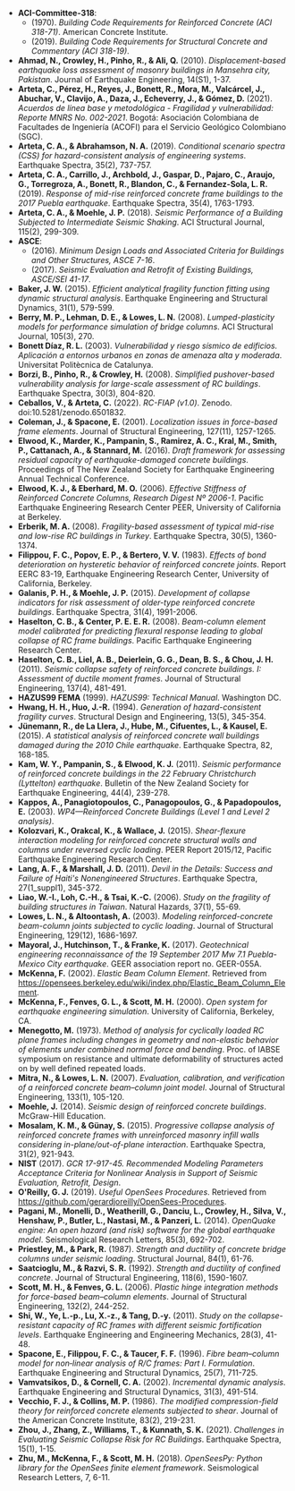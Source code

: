 - **ACI-Committee-318**:
  - (1970). *Building Code Requirements for Reinforced Concrete (ACI 318-71)*. American Concrete Institute.
  - (2019). *Building Code Requirements for Structural Concrete and Commentary (ACI 318-19)*.
- **Ahmad, N., Crowley, H., Pinho, R., & Ali, Q.** (2010). *Displacement-based earthquake loss assessment of masonry buildings in Mansehra city, Pakistan*. Journal of Earthquake Engineering, 14(S1), 1-37.
- **Arteta, C., Pérez, H., Reyes, J., Bonett, R., Mora, M., Valcárcel, J., Abuchar, V., Clavijo, A., Daza, J., Echeverry, J., & Gómez, D.** (2021). *Acuerdos de línea base y metodológica - Fragilidad y vulnerabilidad: Reporte MNRS No. 002-2021*. Bogotá: Asociación Colombiana de Facultades de Ingeniería (ACOFI) para el Servicio Geológico Colombiano (SGC).
- **Arteta, C. A., & Abrahamson, N. A.** (2019). *Conditional scenario spectra (CSS) for hazard-consistent analysis of engineering systems*. Earthquake Spectra, 35(2), 737-757.
- **Arteta, C. A., Carrillo, J., Archbold, J., Gaspar, D., Pajaro, C., Araujo, G., Torregroza, A., Bonett, R., Blandon, C., & Fernandez-Sola, L. R.** (2019). *Response of mid-rise reinforced concrete frame buildings to the 2017 Puebla earthquake*. Earthquake Spectra, 35(4), 1763-1793.
- **Arteta, C. A., & Moehle, J. P.** (2018). *Seismic Performance of a Building Subjected to Intermediate Seismic Shaking*. ACI Structural Journal, 115(2), 299-309.
- **ASCE**:
  - (2016). *Minimum Design Loads and Associated Criteria for Buildings and Other Structures, ASCE 7-16*.
  - (2017). *Seismic Evaluation and Retrofit of Existing Buildings, ASCE/SEI 41-17*.
- **Baker, J. W.** (2015). *Efficient analytical fragility function fitting using dynamic structural analysis*. Earthquake Engineering and Structural Dynamics, 31(1), 579-599.
- **Berry, M. P., Lehman, D. E., & Lowes, L. N.** (2008). *Lumped-plasticity models for performance simulation of bridge columns*. ACI Structural Journal, 105(3), 270.
- **Bonett Díaz, R. L.** (2003). *Vulnerabilidad y riesgo sísmico de edificios. Aplicación a entornos urbanos en zonas de amenaza alta y moderada*. Universitat Politècnica de Catalunya.
- **Borzi, B., Pinho, R., & Crowley, H.** (2008). *Simplified pushover-based vulnerability analysis for large-scale assessment of RC buildings*. Earthquake Spectra, 30(3), 804-820.
- **Ceballos, V., & Arteta, C.** (2022). *RC-FIAP (v1.0)*. Zenodo. doi:10.5281/zenodo.6501832.
- **Coleman, J., & Spacone, E.** (2001). *Localization issues in force-based frame elements*. Journal of Structural Engineering, 127(11), 1257-1265.
- **Elwood, K., Marder, K., Pampanin, S., Ramirez, A. C., Kral, M., Smith, P., Cattanach, A., & Stannard, M.** (2016). *Draft framework for assessing residual capacity of earthquake-damaged concrete buildings*. Proceedings of The New Zealand Society for Earthquake Engineering Annual Technical Conference.
- **Elwood, K. J., & Eberhard, M. O.** (2006). *Effective Stiffness of Reinforced Concrete Columns, Research Digest Nº 2006-1*. Pacific Earthquake Engineering Research Center PEER, University of California at Berkeley.
- **Erberik, M. A.** (2008). *Fragility-based assessment of typical mid-rise and low-rise RC buildings in Turkey*. Earthquake Spectra, 30(5), 1360-1374.
- **Filippou, F. C., Popov, E. P., & Bertero, V. V.** (1983). *Effects of bond deterioration on hysteretic behavior of reinforced concrete joints*. Report EERC 83-19, Earthquake Engineering Research Center, University of California, Berkeley.
- **Galanis, P. H., & Moehle, J. P.** (2015). *Development of collapse indicators for risk assessment of older-type reinforced concrete buildings*. Earthquake Spectra, 31(4), 1991-2006.
- **Haselton, C. B., & Center, P. E. E. R.** (2008). *Beam-column element model calibrated for predicting flexural response leading to global collapse of RC frame buildings*. Pacific Earthquake Engineering Research Center.
- **Haselton, C. B., Liel, A. B., Deierlein, G. G., Dean, B. S., & Chou, J. H.** (2011). *Seismic collapse safety of reinforced concrete buildings. I: Assessment of ductile moment frames*. Journal of Structural Engineering, 137(4), 481-491.
- **HAZUS99 FEMA** (1999). *HAZUS99: Technical Manual*. Washington DC.
- **Hwang, H. H., Huo, J.-R.** (1994). *Generation of hazard-consistent fragility curves*. Structural Design and Engineering, 13(5), 345-354.
- **Jünemann, R., de La Llera, J., Hube, M., Cifuentes, L., & Kausel, E.** (2015). *A statistical analysis of reinforced concrete wall buildings damaged during the 2010 Chile earthquake*. Earthquake Spectra, 82, 168-185.
- **Kam, W. Y., Pampanin, S., & Elwood, K. J.** (2011). *Seismic performance of reinforced concrete buildings in the 22 February Christchurch (Lyttelton) earthquake*. Bulletin of the New Zealand Society for Earthquake Engineering, 44(4), 239-278.
- **Kappos, A., Panagiotopoulos, C., Panagopoulos, G., & Papadopoulos, E.** (2003). *WP4—Reinforced Concrete Buildings (Level 1 and Level 2 analysis)*.
- **Kolozvari, K., Orakcal, K., & Wallace, J.** (2015). *Shear-flexure interaction modeling for reinforced concrete structural walls and columns under reversed cyclic loading*. PEER Report 2015/12, Pacific Earthquake Engineering Research Center.
- **Lang, A. F., & Marshall, J. D.** (2011). *Devil in the Details: Success and Failure of Haiti's Nonengineered Structures*. Earthquake Spectra, 27(1_suppl1), 345-372.
- **Liao, W.-I., Loh, C.-H., & Tsai, K.-C.** (2006). *Study on the fragility of building structures in Taiwan*. Natural Hazards, 37(1), 55-69.
- **Lowes, L. N., & Altoontash, A.** (2003). *Modeling reinforced-concrete beam-column joints subjected to cyclic loading*. Journal of Structural Engineering, 129(12), 1686-1697.
- **Mayoral, J., Hutchinson, T., & Franke, K.** (2017). *Geotechnical engineering reconnaissance of the 19 September 2017 Mw 7.1 Puebla-Mexico City earthquake*. GEER association report no. GEER-055A.
- **McKenna, F.** (2002). *Elastic Beam Column Element*. Retrieved from https://opensees.berkeley.edu/wiki/index.php/Elastic_Beam_Column_Element.
- **McKenna, F., Fenves, G. L., & Scott, M. H.** (2000). *Open system for earthquake engineering simulation*. University of California, Berkeley, CA.
- **Menegotto, M.** (1973). *Method of analysis for cyclically loaded RC plane frames including changes in geometry and non-elastic behavior of elements under combined normal force and bending*. Proc. of IABSE symposium on resistance and ultimate deformability of structures acted on by well defined repeated loads.
- **Mitra, N., & Lowes, L. N.** (2007). *Evaluation, calibration, and verification of a reinforced concrete beam–column joint model*. Journal of Structural Engineering, 133(1), 105-120.
- **Moehle, J.** (2014). *Seismic design of reinforced concrete buildings*. McGraw-Hill Education.
- **Mosalam, K. M., & Günay, S.** (2015). *Progressive collapse analysis of reinforced concrete frames with unreinforced masonry infill walls considering in-plane/out-of-plane interaction*. Earthquake Spectra, 31(2), 921-943.
- **NIST** (2017). *GCR 17-917-45. Recommended Modeling Parameters Acceptance Criteria for Nonlinear Analysis in Support of Seismic Evaluation, Retrofit, Design*.
- **O'Reilly, G. J.** (2019). *Useful OpenSees Procedures*. Retrieved from https://github.com/gerardjoreilly/OpenSees-Procedures.
- **Pagani, M., Monelli, D., Weatherill, G., Danciu, L., Crowley, H., Silva, V., Henshaw, P., Butler, L., Nastasi, M., & Panzeri, L.** (2014). *OpenQuake engine: An open hazard (and risk) software for the global earthquake model*. Seismological Research Letters, 85(3), 692-702.
- **Priestley, M., & Park, R.** (1987). *Strength and ductility of concrete bridge columns under seismic loading*. Structural Journal, 84(1), 61-76.
- **Saatcioglu, M., & Razvi, S. R.** (1992). *Strength and ductility of confined concrete*. Journal of Structural Engineering, 118(6), 1590-1607.
- **Scott, M. H., & Fenves, G. L.** (2006). *Plastic hinge integration methods for force-based beam–column elements*. Journal of Structural Engineering, 132(2), 244-252.
- **Shi, W., Ye, L.-p., Lu, X.-z., & Tang, D.-y.** (2011). *Study on the collapse-resistant capacity of RC frames with different seismic fortification levels*. Earthquake Engineering and Engineering Mechanics, 28(3), 41-48.
- **Spacone, E., Filippou, F. C., & Taucer, F. F.** (1996). *Fibre beam–column model for non‐linear analysis of R/C frames: Part I. Formulation*. Earthquake Engineering and Structural Dynamics, 25(7), 711-725.
- **Vamvatsikos, D., & Cornell, C. A.** (2002). *Incremental dynamic analysis*. Earthquake Engineering and Structural Dynamics, 31(3), 491-514.
- **Vecchio, F. J., & Collins, M. P.** (1986). *The modified compression-field theory for reinforced concrete elements subjected to shear*. Journal of the American Concrete Institute, 83(2), 219-231.
- **Zhou, J., Zhang, Z., Williams, T., & Kunnath, S. K.** (2021). *Challenges in Evaluating Seismic Collapse Risk for RC Buildings*. Earthquake Spectra, 15(1), 1-15.
- **Zhu, M., McKenna, F., & Scott, M. H.** (2018). *OpenSeesPy: Python library for the OpenSees finite element framework*. Seismological Research Letters, 7, 6-11.

